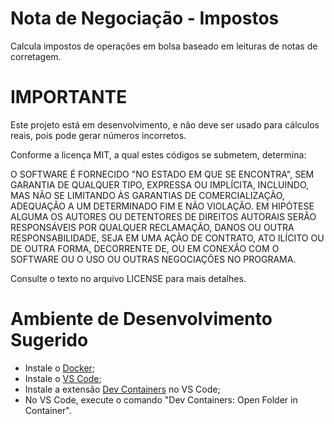 # Nota de Negociação - Impostos

Calcula impostos de operações em bolsa baseado em leituras de notas de corretagem.

# IMPORTANTE

Este projeto está em desenvolvimento, e não deve ser usado para cálculos reais, pois pode gerar números incorretos.

Conforme a licença MIT, a qual estes códigos se submetem, determina:

O SOFTWARE É FORNECIDO "NO ESTADO EM QUE SE ENCONTRA", SEM GARANTIA DE QUALQUER TIPO, EXPRESSA OU IMPLÍCITA, INCLUINDO, MAS NÃO SE LIMITANDO ÀS GARANTIAS DE COMERCIALIZAÇÃO, ADEQUAÇÃO A UM DETERMINADO FIM E NÃO VIOLAÇÃO. EM HIPÓTESE ALGUMA OS AUTORES OU DETENTORES DE DIREITOS AUTORAIS SERÃO RESPONSÁVEIS POR QUALQUER RECLAMAÇÃO, DANOS OU OUTRA RESPONSABILIDADE, SEJA EM UMA AÇÃO DE CONTRATO, ATO ILÍCITO OU DE OUTRA FORMA, DECORRENTE DE, OU EM CONEXÃO COM O SOFTWARE OU O USO OU OUTRAS NEGOCIAÇÕES NO PROGRAMA.

Consulte o texto no arquivo LICENSE para mais detalhes.

# Ambiente de Desenvolvimento Sugerido

- Instale o [Docker](https://www.docker.com/);
- Instale o [VS Code](https://code.visualstudio.com/);
- Instale a extensão [Dev Containers](https://marketplace.visualstudio.com/items?itemName=ms-vscode-remote.remote-containers) no VS Code;
- No VS Code, execute o comando "Dev Containers: Open Folder in Container".
